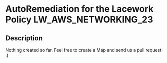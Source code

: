# AutoRemediation for the Lacework Policy LW_AWS_NETWORKING_23

## Description
Nothing created so far. Feel free to create a Map and send us a pull request :)
